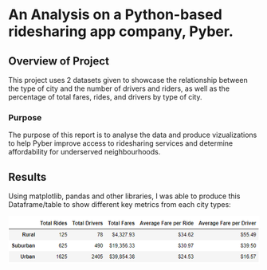 # An Analysis on a Python-based ridesharing app company, Pyber.

## Overview of Project
This project uses 2 datasets given to showcase the relationship between the type of city and the number of drivers and riders, as well as the percentage of total fares, rides, and drivers by type of city.

### Purpose
The purpose of this report is to analyse the data and produce vizualizations to help Pyber improve access to ridesharing services and determine affordability for underserved neighbourhoods.

## Results
Using matplotlib, pandas and other libraries, I was able to produce this Dataframe/table to show different key metrics from each city types:

![City Type Summary](Analysis/CityType_Summary.png)







